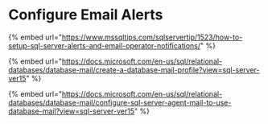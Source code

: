 # Configure Email Alerts

{% embed url="https://www.mssqltips.com/sqlservertip/1523/how-to-setup-sql-server-alerts-and-email-operator-notifications/" %}

{% embed url="https://docs.microsoft.com/en-us/sql/relational-databases/database-mail/create-a-database-mail-profile?view=sql-server-ver15" %}

{% embed url="https://docs.microsoft.com/en-us/sql/relational-databases/database-mail/configure-sql-server-agent-mail-to-use-database-mail?view=sql-server-ver15" %}



